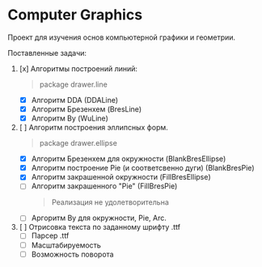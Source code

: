 # Computer Graphics

Проект для изучения основ компьютерной графики и геометрии.

Поставленные задачи:

1. [x] Алгоритмы построений линий:
    >package drawer.line
    - [x] Алгоритм DDA (DDALine)
    - [x] Алгоритм Брезенхем (BresLine)
    - [x] Алгоритм Ву (WuLine)
2. [ ] Алгоритм построения эллипсных форм.
    >package drawer.ellipse
    - [x] Алгоритм Брезенхем для окружности (BlankBresEllipse)
    - [x] Алгоритм построение Pie (и соответсвенно дуги) (BlankBresPie)
    - [x] Алгоритм закрашенной окружности (FillBresEllipse)
    - [ ] Алгоритм закрашенного "Pie" (FillBresPie)
        >Реализация не удолетворительна
    - [ ] Аргоритм Ву для окружности, Pie, Arc.

3. [ ] Отрисовка текста по заданному шрифту .ttf
    - [ ] Парсер .ttf
    - [ ] Масштабируемость
    - [ ] Возможность поворота
